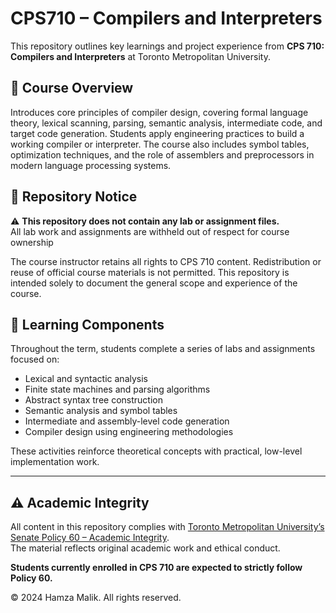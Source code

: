 # CPS710 – Compilers and Interpreters

This repository outlines key learnings and project experience from **CPS 710: Compilers and Interpreters** at Toronto Metropolitan University.

## 📘 Course Overview

Introduces core principles of compiler design, covering formal language theory, lexical scanning, parsing, semantic analysis, intermediate code, and target code generation. Students apply engineering practices to build a working compiler or interpreter. The course also includes symbol tables, optimization techniques, and the role of assemblers and preprocessors in modern language processing systems.

## 🚧 Repository Notice

⚠️ **This repository does not contain any lab or assignment files.**  
All lab work and assignments are withheld out of respect for course ownership

The course instructor retains all rights to CPS 710 content. Redistribution or reuse of official course materials is not permitted. This repository is intended solely to document the general scope and experience of the course.

## 🧪 Learning Components

Throughout the term, students complete a series of labs and assignments focused on:
- Lexical and syntactic analysis
- Finite state machines and parsing algorithms
- Abstract syntax tree construction
- Semantic analysis and symbol tables
- Intermediate and assembly-level code generation
- Compiler design using engineering methodologies

These activities reinforce theoretical concepts with practical, low-level implementation work.

---

## ⚠️ Academic Integrity

All content in this repository complies with [Toronto Metropolitan University’s Senate Policy 60 – Academic Integrity](https://www.torontomu.ca/senate/policies/pol60.pdf).  
The material reflects original academic work and ethical conduct.

**Students currently enrolled in CPS 710 are expected to strictly follow Policy 60.**  

© 2024 Hamza Malik. All rights reserved.
